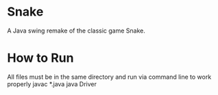 # Snake
A Java swing remake of the classic game Snake.

# How to Run
All files must be in the same directory and run via command line to work properly
javac \*.java
java Driver
